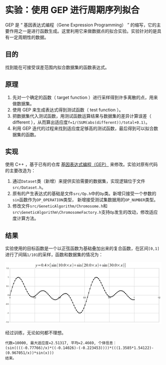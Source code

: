 # 实验：使用 GEP 进行周期序列拟合

GEP 是 “ 基因表达式编程（Gene Expression Programming） ” 的缩写，它的主要作用之一是进行函数生成。这里利用它来做数据点的拟合实验。实验针对的是具有一定周期性的数据。

## 目的

找到能在可接受误差范围内拟合数据集的函数表达式。

## 原理

1. 先对一个确定的函数（ target function ）进行采样得到许多离散的点，用来做数据集。
2. 使用 GEP 来生成表达式得到测试函数（ test function ）。
3. 把数据集代入测试函数，用测试函数运算结果与数据集的差异计算误差（ different ），从而算出适应度`f=1/(SUM(abs(different))/total+0.1)`。
4. 利用 GEP 迭代的过程来找到适应度足够高的测试函数，最后得到可以拟合数据集的函数。

## 实现

使用 C++ ，基于已有的仓库 [基因表达式编程（GEP）](https://gitee.com/az13js/GEP) 来修改。实验对原有代码的主要改造为：

1. 通过`Dataset`类（新增）来提供实验需要的数据集，实现逻辑位于文件`src/Dataset.h`。
2. 原有的产生表达式的基础是文件`src/Op.h`中的`Op`类。新增只接受一个参数的`sin`函数作为`OP_OPERATION`类型，
新增接受测试集数据用的`OP_NUMBER`类型。
3. 修改文件`src/GeneticAlgorithm/Chromosome.h`和`src\GeneticAlgorithm\ChromosomeFactory.h`支持`Op`发生的改动，修改适应度计算方法。

## 结果

实验使用的目标函数是一个以正弦函数为基础叠加出来的复合函数，在区间`[0,1]`进行了间隔`1/101`的采样，函数和数据集的情况为：

![函数图像](TARGET.jpg)

经过训练，无论如何都不理想。

    代数=10000, 最大适应度=2.51317, 平均=2.4669, 个体信息：
    (sin((((-0.77766)/x)*((-0.14026)-(-0.223453))))*(((1.3585*1.54122)-(0.967051/x))*sin(x)))
    结束。

